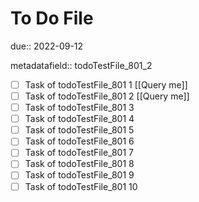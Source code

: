 # To Do File

due:: 2022-09-12

metadatafield:: todoTestFile_801_2

- [ ] Task of todoTestFile_801 1 [[Query me]]
- [ ] Task of todoTestFile_801 2 [[Query me]]
- [ ] Task of todoTestFile_801 3
- [ ] Task of todoTestFile_801 4
- [ ] Task of todoTestFile_801 5
- [ ] Task of todoTestFile_801 6
- [ ] Task of todoTestFile_801 7
- [ ] Task of todoTestFile_801 8
- [ ] Task of todoTestFile_801 9
- [ ] Task of todoTestFile_801 10